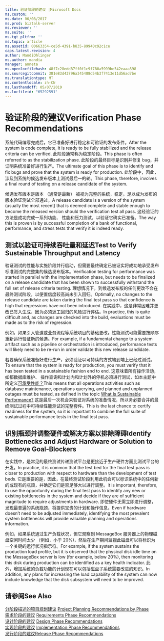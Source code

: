 ```yaml
---
title: 验证阶段的建议 |Microsoft Docs
ms.custom: ''
ms.date: 06/08/2017
ms.prod: biztalk-server
ms.reviewer: ''
ms.suite: ''
ms.tgt_pltfrm: ''
ms.topic: article
ms.assetid: 00663354-ce5d-4391-b835-89940c92c1ce
caps.latest.revision: 4
author: MandiOhlinger
ms.author: mandia
manager: anneta
ms.openlocfilehash: 48f7c28edd87ff0f1c9f780a5999be542eaaa398
ms.sourcegitcommit: 381e83d43796a345488d54b3f7413e11d56ad7be
ms.translationtype: MT
ms.contentlocale: zh-CN
ms.lasthandoff: 05/07/2019
ms.locfileid: "65292591"
---
```

# <a name="verification-phase-recommendations"></a><span data-ttu-id="71d06-102">验证阶段的建议</span><span class="sxs-lookup"><span data-stu-id="71d06-102">Verification Phase Recommendations</span></span>
<span data-ttu-id="71d06-103">系统代码编写完成后，它已准备好进行稳定和可验证的发布条件。</span><span class="sxs-lookup"><span data-stu-id="71d06-103">After the system is code complete, it is ready to be fully stabilized and the release criteria can be verified.</span></span> <span data-ttu-id="71d06-104">此阶段通常称为稳定阶段。</span><span class="sxs-lookup"><span data-stu-id="71d06-104">This phase is often referred to as the stabilization phase.</span></span> <span data-ttu-id="71d06-105">此阶段的最终目标是识别并修复 bug，并证明系统准备好进行生产。</span><span class="sxs-lookup"><span data-stu-id="71d06-105">The ultimate goal of this phase is to identify and fix bugs and prove that the system is ready for production.</span></span> <span data-ttu-id="71d06-106">此阶段中，因此，涉及到系统的候选发布版本上测试最后一的轮。</span><span class="sxs-lookup"><span data-stu-id="71d06-106">This phase, therefore, involves a final round of testing on a release candidate of the system.</span></span>  
  
 <span data-ttu-id="71d06-107">候选发布版本是版本 （通常是最新） 被视为完整的系统，稳定，足以成为发布的版本验证测试全部通过。</span><span class="sxs-lookup"><span data-stu-id="71d06-107">A release candidate is a version of the system (usually the most recent) that is deemed complete and stable enough to become the released version should the verification test all pass.</span></span> <span data-ttu-id="71d06-108">这经验证的方法是成功完成一系列功能、 性能和压力测试，以验证它确实已准备。</span><span class="sxs-lookup"><span data-stu-id="71d06-108">The way this is proven is by successful completion of a bank of functional, performance, and stress tests that verify it is indeed ready.</span></span>  
  
## <a name="test-to-verify-sustainable-throughput-and-latency"></a><span data-ttu-id="71d06-109">测试以验证可持续吞吐量和延迟</span><span class="sxs-lookup"><span data-stu-id="71d06-109">Test to Verify Sustainable Throughput and Latency</span></span>  
 <span data-ttu-id="71d06-110">验证测试的性能与实施阶段并行启动，但需要最终确定已被证实将成功地承受发布标准测试的完整集的候选发布版本。</span><span class="sxs-lookup"><span data-stu-id="71d06-110">Verification testing for performance was started in parallel with the implementation phase, but needs to be finalized on a release candidate that has been shown to successfully withstand the full set of release criteria testing.</span></span> <span data-ttu-id="71d06-111">理想情况下，到候选发布版的任何更改不会在最终测试阶段，以便置信度较高尚未引入回归。</span><span class="sxs-lookup"><span data-stu-id="71d06-111">Optimally, no changes to the release candidate are taken during the final test pass so that confidence is high that regressions have not been introduced.</span></span> <span data-ttu-id="71d06-112">在实践中，这是非常困难并更改已签入生成，因为必须返工回归的风险进行评估。</span><span class="sxs-lookup"><span data-stu-id="71d06-112">In practice, this is quite difficult and, as changes are checked into the build, evaluations must be made as to the risk of regression.</span></span>  
  
 <span data-ttu-id="71d06-113">例如，如果引入管道或业务流程等系统项目的基础更改，性能测试可能需要按顺序重新运行验证新的候选。</span><span class="sxs-lookup"><span data-stu-id="71d06-113">For example, if a fundamental change to a system artifact such as a pipeline or orchestration is introduced, performance tests will likely need to be re-run in order validate this new release candidate.</span></span>  
  
 <span data-ttu-id="71d06-114">若要确保系统准备好进行生产，必须验证以可持续的方式端到端上已经过测试。</span><span class="sxs-lookup"><span data-stu-id="71d06-114">To ensure that the system is ready for production, you must verify that it has been tested in a sustainable fashion end to end.</span></span> <span data-ttu-id="71d06-115">这意味着所有操作活动，如都数据库维护、 操作查询和计划内和计划外的停机必须进行测试，如本主题中所定义[可承受性能？](../core/what-is-sustainable-performance.md)</span><span class="sxs-lookup"><span data-stu-id="71d06-115">This means that all operations activities such as database maintenance, operations querying, and planned and unplanned outages must be tested, as defined in the topic [What Is Sustainable Performance?](../core/what-is-sustainable-performance.md)</span></span> <span data-ttu-id="71d06-116">这是最后一次机会来验证对系统的准备情况，所以务必要合并的最终测试过程中可持续性能测试的完整套件。</span><span class="sxs-lookup"><span data-stu-id="71d06-116">This is the last chance to certify readiness for the system, so it is important to combine the full suite of sustainable performance tests in the final test pass.</span></span>  
  
## <a name="identify-bottlenecks-and-adjust-hardware-or-solution-to-remove-goal-blockers"></a><span data-ttu-id="71d06-117">识别瓶颈并调整硬件或解决方案以排除障碍</span><span class="sxs-lookup"><span data-stu-id="71d06-117">Identify Bottlenecks and Adjust Hardware or Solution to Remove Goal-Blockers</span></span>  
 <span data-ttu-id="71d06-118">在实践中，是常见的最终测试传递测试平台是更接近于生产硬件方面比测试平台的开发。</span><span class="sxs-lookup"><span data-stu-id="71d06-118">In practice, it is common that the test bed for the final test pass is closer to production with respect to hardware than the development of test beds.</span></span>  <span data-ttu-id="71d06-119">它是重要的是，因此，在最终测试阶段利用此机会可以标识系统中的任何新的或现有的瓶颈，并确定它们是否足够大以进行调整。</span><span class="sxs-lookup"><span data-stu-id="71d06-119">It is important, therefore, to use the opportunity during the final test pass to identify any new or existing bottlenecks in the system and decide if they are of sufficient magnitude to require adjustments in hardware.</span></span> <span data-ttu-id="71d06-120">即使硬件无需立即进行调整，发现最普遍的系统瓶颈，将提供宝贵的计划和操作信息。</span><span class="sxs-lookup"><span data-stu-id="71d06-120">Even if hardware doesn’t need to be adjusted immediately, identifying the most prevalent system bottlenecks will provide valuable planning and operations information.</span></span>  
  
 <span data-ttu-id="71d06-121">例如，如果系统通过生产负载状况，但它观察到 MessageBox 服务器上的物理磁盘空闲时间太少 （例如，小于 20%)，然后在生产期间监视此磁盘可以将标识为一个关键的运行状况指示符。</span><span class="sxs-lookup"><span data-stu-id="71d06-121">For example, if the system sustains the production load profile, but it is observed that the physical disk idle time on the MessageBox server is low (for example, below 20%), then monitoring this disk during production can be identified as a key health indicator.</span></span> <span data-ttu-id="71d06-122">此外，增加系统的负载功能的计划现在可以包括磁盘子系统需要改进的知识。</span><span class="sxs-lookup"><span data-stu-id="71d06-122">In addition, any plans for increasing the load capability of the system can now include knowledge that the disk subsystem will need to be improved.</span></span>  
  
## <a name="see-also"></a><span data-ttu-id="71d06-123">请参阅</span><span class="sxs-lookup"><span data-stu-id="71d06-123">See Also</span></span>  
 <span data-ttu-id="71d06-124">[分阶段描述的项目规划建议](../core/project-planning-recommendations-by-phase.md) </span><span class="sxs-lookup"><span data-stu-id="71d06-124">[Project Planning Recommendations by Phase](../core/project-planning-recommendations-by-phase.md) </span></span>  
 <span data-ttu-id="71d06-125">[需求阶段的建议](../core/requirements-phase-recommendations.md) </span><span class="sxs-lookup"><span data-stu-id="71d06-125">[Requirements Phase Recommendations](../core/requirements-phase-recommendations.md) </span></span>  
 <span data-ttu-id="71d06-126">[设计阶段的建议](../core/design-phase-recommendations.md) </span><span class="sxs-lookup"><span data-stu-id="71d06-126">[Design Phase Recommendations](../core/design-phase-recommendations.md) </span></span>  
 <span data-ttu-id="71d06-127">[实现阶段的建议](../core/implementation-phase-recommendations.md) </span><span class="sxs-lookup"><span data-stu-id="71d06-127">[Implementation Phase Recommendations](../core/implementation-phase-recommendations.md) </span></span>  
 [<span data-ttu-id="71d06-128">发行阶段的建议</span><span class="sxs-lookup"><span data-stu-id="71d06-128">Release Phase Recommendations</span></span>](../core/release-phase-recommendations.md)